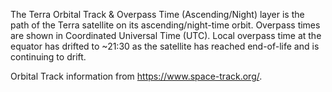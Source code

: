 The Terra Orbital Track & Overpass Time (Ascending/Night) layer is the path of the Terra satellite on its ascending/night-time orbit. Overpass times are shown in Coordinated Universal Time (UTC).  Local overpass time at the equator has drifted to ~21:30 as the satellite has reached end-of-life and is continuing to drift.

Orbital Track information from <https://www.space-track.org/>.
